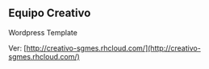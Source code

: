 ## Equipo Creativo

Wordpress Template

Ver: [http://creativo-sgmes.rhcloud.com/](http://creativo-sgmes.rhcloud.com/) 
